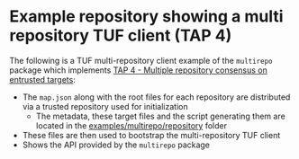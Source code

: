 # Example repository showing a multi repository TUF client (TAP 4)

The following is a TUF multi-repository client example of the `multirepo` package which implements [TAP 4 - Multiple repository consensus on entrusted targets](https://github.com/theupdateframework/taps/blob/master/tap4.md):

- The `map.json` along with the root files for each repository are distributed via a trusted repository used for initialization
  - The metadata, these target files and the script generating them are located in the [examples/multirepo/repository](../repository/) folder
- These files are then used to bootstrap the multi-repository TUF client
- Shows the API provided by the `multirepo` package
